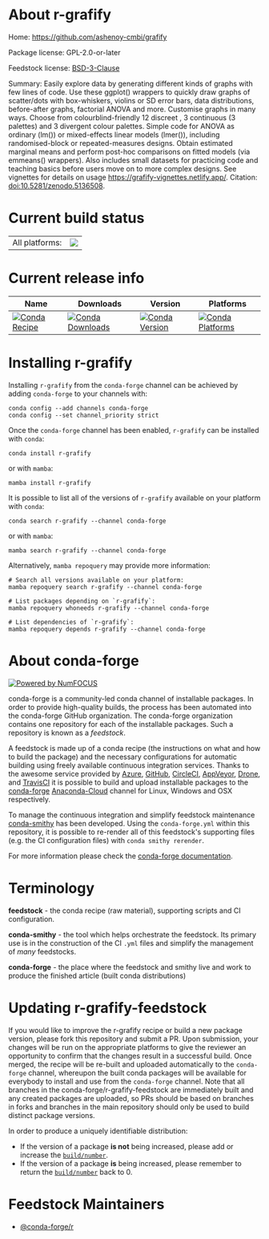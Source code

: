 About r-grafify
===============

Home: https://github.com/ashenoy-cmbi/grafify

Package license: GPL-2.0-or-later

Feedstock license: [BSD-3-Clause](https://github.com/conda-forge/r-grafify-feedstock/blob/main/LICENSE.txt)

Summary: Easily explore data by generating different kinds of graphs with few lines of code. Use these ggplot() wrappers to quickly draw graphs of scatter/dots with box-whiskers, violins or SD error bars, data distributions, before-after graphs, factorial ANOVA and more. Customise graphs in many ways. Choose from colourblind-friendly 12 discreet , 3 continuous (3 palettes) and 3 divergent colour palettes. Simple code for ANOVA as ordinary (lm()) or mixed-effects linear models (lmer()), including randomised-block or repeated-measures designs. Obtain estimated marginal means and perform post-hoc comparisons on fitted models (via emmeans() wrappers). Also includes small datasets for practicing code and teaching basics before users move on to more complex designs. See vignettes for details on usage <https://grafify-vignettes.netlify.app/>. Citation: <doi:10.5281/zenodo.5136508>.

Current build status
====================


<table><tr><td>All platforms:</td>
    <td>
      <a href="https://dev.azure.com/conda-forge/feedstock-builds/_build/latest?definitionId=16597&branchName=main">
        <img src="https://dev.azure.com/conda-forge/feedstock-builds/_apis/build/status/r-grafify-feedstock?branchName=main">
      </a>
    </td>
  </tr>
</table>

Current release info
====================

| Name | Downloads | Version | Platforms |
| --- | --- | --- | --- |
| [![Conda Recipe](https://img.shields.io/badge/recipe-r--grafify-green.svg)](https://anaconda.org/conda-forge/r-grafify) | [![Conda Downloads](https://img.shields.io/conda/dn/conda-forge/r-grafify.svg)](https://anaconda.org/conda-forge/r-grafify) | [![Conda Version](https://img.shields.io/conda/vn/conda-forge/r-grafify.svg)](https://anaconda.org/conda-forge/r-grafify) | [![Conda Platforms](https://img.shields.io/conda/pn/conda-forge/r-grafify.svg)](https://anaconda.org/conda-forge/r-grafify) |

Installing r-grafify
====================

Installing `r-grafify` from the `conda-forge` channel can be achieved by adding `conda-forge` to your channels with:

```
conda config --add channels conda-forge
conda config --set channel_priority strict
```

Once the `conda-forge` channel has been enabled, `r-grafify` can be installed with `conda`:

```
conda install r-grafify
```

or with `mamba`:

```
mamba install r-grafify
```

It is possible to list all of the versions of `r-grafify` available on your platform with `conda`:

```
conda search r-grafify --channel conda-forge
```

or with `mamba`:

```
mamba search r-grafify --channel conda-forge
```

Alternatively, `mamba repoquery` may provide more information:

```
# Search all versions available on your platform:
mamba repoquery search r-grafify --channel conda-forge

# List packages depending on `r-grafify`:
mamba repoquery whoneeds r-grafify --channel conda-forge

# List dependencies of `r-grafify`:
mamba repoquery depends r-grafify --channel conda-forge
```


About conda-forge
=================

[![Powered by
NumFOCUS](https://img.shields.io/badge/powered%20by-NumFOCUS-orange.svg?style=flat&colorA=E1523D&colorB=007D8A)](https://numfocus.org)

conda-forge is a community-led conda channel of installable packages.
In order to provide high-quality builds, the process has been automated into the
conda-forge GitHub organization. The conda-forge organization contains one repository
for each of the installable packages. Such a repository is known as a *feedstock*.

A feedstock is made up of a conda recipe (the instructions on what and how to build
the package) and the necessary configurations for automatic building using freely
available continuous integration services. Thanks to the awesome service provided by
[Azure](https://azure.microsoft.com/en-us/services/devops/), [GitHub](https://github.com/),
[CircleCI](https://circleci.com/), [AppVeyor](https://www.appveyor.com/),
[Drone](https://cloud.drone.io/welcome), and [TravisCI](https://travis-ci.com/)
it is possible to build and upload installable packages to the
[conda-forge](https://anaconda.org/conda-forge) [Anaconda-Cloud](https://anaconda.org/)
channel for Linux, Windows and OSX respectively.

To manage the continuous integration and simplify feedstock maintenance
[conda-smithy](https://github.com/conda-forge/conda-smithy) has been developed.
Using the ``conda-forge.yml`` within this repository, it is possible to re-render all of
this feedstock's supporting files (e.g. the CI configuration files) with ``conda smithy rerender``.

For more information please check the [conda-forge documentation](https://conda-forge.org/docs/).

Terminology
===========

**feedstock** - the conda recipe (raw material), supporting scripts and CI configuration.

**conda-smithy** - the tool which helps orchestrate the feedstock.
                   Its primary use is in the construction of the CI ``.yml`` files
                   and simplify the management of *many* feedstocks.

**conda-forge** - the place where the feedstock and smithy live and work to
                  produce the finished article (built conda distributions)


Updating r-grafify-feedstock
============================

If you would like to improve the r-grafify recipe or build a new
package version, please fork this repository and submit a PR. Upon submission,
your changes will be run on the appropriate platforms to give the reviewer an
opportunity to confirm that the changes result in a successful build. Once
merged, the recipe will be re-built and uploaded automatically to the
`conda-forge` channel, whereupon the built conda packages will be available for
everybody to install and use from the `conda-forge` channel.
Note that all branches in the conda-forge/r-grafify-feedstock are
immediately built and any created packages are uploaded, so PRs should be based
on branches in forks and branches in the main repository should only be used to
build distinct package versions.

In order to produce a uniquely identifiable distribution:
 * If the version of a package **is not** being increased, please add or increase
   the [``build/number``](https://docs.conda.io/projects/conda-build/en/latest/resources/define-metadata.html#build-number-and-string).
 * If the version of a package **is** being increased, please remember to return
   the [``build/number``](https://docs.conda.io/projects/conda-build/en/latest/resources/define-metadata.html#build-number-and-string)
   back to 0.

Feedstock Maintainers
=====================

* [@conda-forge/r](https://github.com/conda-forge/r/)


